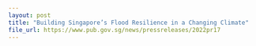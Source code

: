 ```yaml
---
layout: post
title: "Building Singapore’s Flood Resilience in a Changing Climate"
file_url: https://www.pub.gov.sg/news/pressreleases/2022pr17
---
```

